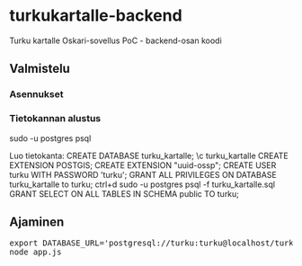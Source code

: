 # turkukartalle-backend
Turku kartalle Oskari-sovellus PoC - backend-osan koodi

## Valmistelu

### Asennukset

### Tietokannan alustus

sudo -u postgres psql

Luo tietokanta:
  CREATE DATABASE turku_kartalle;
  \c turku_kartalle
  CREATE EXTENSION POSTGIS;
  CREATE EXTENSION "uuid-ossp";
  CREATE USER turku WITH PASSWORD 'turku';
  GRANT ALL PRIVILEGES ON DATABASE turku_kartalle to turku;
  ctrl+d
  sudo -u postgres psql -f turku_kartalle.sql
  GRANT SELECT ON ALL TABLES IN SCHEMA public TO turku;  

## Ajaminen

<pre>
export DATABASE_URL='postgresql://turku:turku@localhost/turku_kartalle' 
node app.js
</pre>
